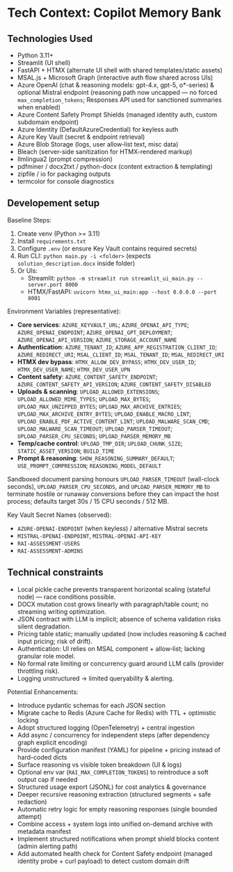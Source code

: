 # Tech Context: Copilot Memory Bank

## Technologies Used

- Python 3.11+
- Streamlit (UI shell)
- FastAPI + HTMX (alternate UI shell with shared templates/static assets)
- MSAL.js + Microsoft Graph (interactive auth flow shared across UIs)
- Azure OpenAI (chat & reasoning models: gpt-4.x, gpt-5, o*-series) & optional Mistral endpoint (reasoning path now uncapped — no forced `max_completion_tokens`; Responses API used for sanctioned summaries when enabled)
- Azure Content Safety Prompt Shields (managed identity auth, custom subdomain endpoint)
- Azure Identity (DefaultAzureCredential) for keyless auth
- Azure Key Vault (secret & endpoint retrieval)
- Azure Blob Storage (logs, user allow‑list text, misc data)
- Bleach (server-side sanitization for HTMX-rendered markup)
- llmlingua2 (prompt compression)
- pdfminer / docx2txt / python-docx (content extraction & templating)
- zipfile / io for packaging outputs
- termcolor for console diagnostics

## Developement setup

Baseline Steps:
1. Create venv (Python >= 3.11)
2. Install `requirements.txt`
3. Configure `.env` (or ensure Key Vault contains required secrets)
4. Run CLI: `python main.py -i <folder>` (expects `solution_description.docx` inside folder)
5. Or UIs:
	- Streamlit: `python -m streamlit run streamlit_ui_main.py --server.port 8000`
	- HTMX/FastAPI: `uvicorn htmx_ui_main:app --host 0.0.0.0 --port 8001`

Environment Variables (representative):
- **Core services**: `AZURE_KEYVAULT_URL`; `AZURE_OPENAI_API_TYPE`; `AZURE_OPENAI_ENDPOINT`; `AZURE_OPENAI_GPT_DEPLOYMENT`; `AZURE_OPENAI_API_VERSION`; `AZURE_STORAGE_ACCOUNT_NAME`
- **Authentication**: `AZURE_TENANT_ID`; `AZURE_APP_REGISTRATION_CLIENT_ID`; `AZURE_REDIRECT_URI`; `MSAL_CLIENT_ID`; `MSAL_TENANT_ID`; `MSAL_REDIRECT_URI`
- **HTMX dev bypass**: `HTMX_ALLOW_DEV_BYPASS`; `HTMX_DEV_USER_ID`; `HTMX_DEV_USER_NAME`; `HTMX_DEV_USER_UPN`
- **Content safety**: `AZURE_CONTENT_SAFETY_ENDPOINT`; `AZURE_CONTENT_SAFETY_API_VERSION`; `AZURE_CONTENT_SAFETY_DISABLED`
- **Uploads & scanning**: `UPLOAD_ALLOWED_EXTENSIONS`; `UPLOAD_ALLOWED_MIME_TYPES`; `UPLOAD_MAX_BYTES`; `UPLOAD_MAX_UNZIPPED_BYTES`; `UPLOAD_MAX_ARCHIVE_ENTRIES`; `UPLOAD_MAX_ARCHIVE_ENTRY_BYTES`; `UPLOAD_ENABLE_MACRO_LINT`; `UPLOAD_ENABLE_PDF_ACTIVE_CONTENT_LINT`; `UPLOAD_MALWARE_SCAN_CMD`; `UPLOAD_MALWARE_SCAN_TIMEOUT`; `UPLOAD_PARSER_TIMEOUT`; `UPLOAD_PARSER_CPU_SECONDS`; `UPLOAD_PARSER_MEMORY_MB`
- **Temp/cache control**: `UPLOAD_TMP_DIR`; `UPLOAD_CHUNK_SIZE`; `STATIC_ASSET_VERSION`; `BUILD_TIME`
- **Prompt & reasoning**: `SHOW_REASONING_SUMMARY_DEFAULT`; `USE_PROMPT_COMPRESSION`; `REASONING_MODEL_DEFAULT`

Sandboxed document parsing honours `UPLOAD_PARSER_TIMEOUT` (wall-clock seconds), `UPLOAD_PARSER_CPU_SECONDS`, and `UPLOAD_PARSER_MEMORY_MB` to terminate hostile or runaway conversions before they can impact the host process; defaults target 30s / 15 CPU seconds / 512 MB.

Key Vault Secret Names (observed):
- `AZURE-OPENAI-ENDPOINT` (when keyless) / alternative Mistral secrets
- `MISTRAL-OPENAI-ENDPOINT`, `MISTRAL-OPENAI-API-KEY`
- `RAI-ASSESSMENT-USERS`
- `RAI-ASSESSMENT-ADMINS`

## Technical constraints

- Local pickle cache prevents transparent horizontal scaling (stateful node) — race conditions possible.
- DOCX mutation cost grows linearly with paragraph/table count; no streaming writing optimization.
- JSON contract with LLM is implicit; absence of schema validation risks silent degradation.
- Pricing table static; manually updated (now includes reasoning & cached input pricing; risk of drift).
- Authentication: UI relies on MSAL component + allow‑list; lacking granular role model.
- No formal rate limiting or concurrency guard around LLM calls (provider throttling risk).
- Logging unstructured → limited queryability & alerting.

Potential Enhancements:
- Introduce pydantic schemas for each JSON section
- Migrate cache to Redis (Azure Cache for Redis) with TTL + optimistic locking
- Adopt structured logging (OpenTelemetry) + central ingestion
- Add async / concurrency for independent steps (after dependency graph explicit encoding)
- Provide configuration manifest (YAML) for pipeline + pricing instead of hard-coded dicts
- Surface reasoning vs visible token breakdown (UI & logs)
- Optional env var (`RAI_MAX_COMPLETION_TOKENS`) to reintroduce a soft output cap if needed
- Structured usage export (JSONL) for cost analytics & governance
 - Deeper recursive reasoning extraction (structured segments + safe redaction)
 - Automatic retry logic for empty reasoning responses (single bounded attempt)
 - Combine access + system logs into unified on-demand archive with metadata manifest
- Implement structured notifications when prompt shield blocks content (admin alerting path)
- Add automated health check for Content Safety endpoint (managed identity probe + curl payload) to detect custom domain drift

